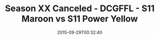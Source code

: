 ---
title: Season XX Canceled - DCGFFL - S11 Maroon vs S11 Power Yellow
teams-score:
- team: _teams/s11-maroon.md
  score: 49
- team: _teams/s11-power-yellow.md
  score: 47
mvp: Justin Parker (Maroon), Jack B. (Power Yellow)
game-ball: ''
season: 11
week: 3
date: '2015-09-29T00:32:40'
pageid: season-xi-week-3-936-vs-935
---